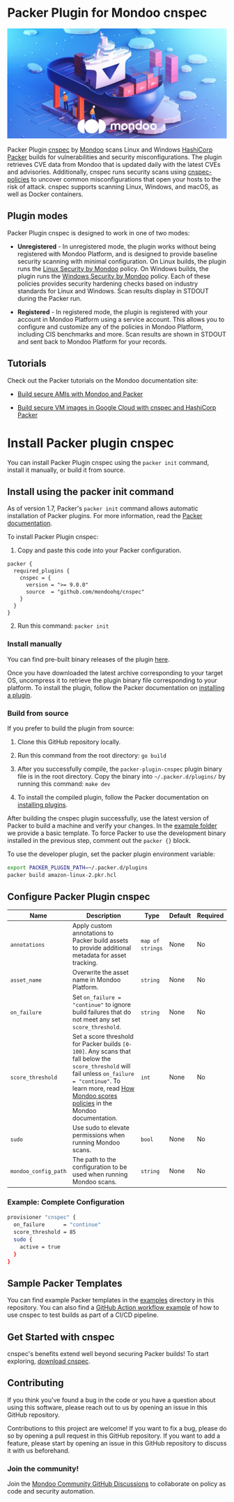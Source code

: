 # Packer Plugin for Mondoo cnspec

![packer-plugin-cnspec illustration](.github/social/preview.jpg)

Packer Plugin [cnspec](https://github.com/mondoohq/cnspec) by [Mondoo](https://mondoo.com) scans Linux and Windows [HashiCorp Packer](https://www.packer.io) builds for vulnerabilities and security misconfigurations. The plugin retrieves CVE data from Mondoo that is updated daily with the latest CVEs and advisories. Additionally, cnspec runs security scans using [cnspec-policies](https://github.com/mondoohq/cnspec-policies) to uncover common misconfigurations that open your hosts to the risk of attack. cnspec supports scanning Linux, Windows, and macOS, as well as Docker containers.

## Plugin modes

Packer Plugin cnspec is designed to work in one of two modes:

- **Unregistered** - In unregistered mode, the plugin works without being registered with Mondoo Platform, and is designed to provide baseline security scanning with minimal configuration. On Linux builds, the plugin runs the [Linux Security by Mondoo](https://github.com/mondoohq/cnspec-policies/blob/main/core/mondoo-linux-security.mql.yaml) policy. On Windows builds, the plugin runs the [Windows Security by Mondoo](https://github.com/mondoohq/cnspec-policies/blob/main/core/mondoo-windows-security.mql.yaml) policy. Each of these policies provides security hardening checks based on industry standards for Linux and Windows. Scan results display in STDOUT during the Packer run.

- **Registered** - In registered mode, the plugin is registered with your account in Mondoo Platform using a service account. This allows you to configure and customize any of the policies in Mondoo Platform, including CIS benchmarks and more. Scan results are shown in STDOUT and sent back to Mondoo Platform for your records.

## Tutorials

Check out the Packer tutorials on the Mondoo documentation site:

- [Build secure AMIs with Mondoo and Packer](https://mondoo.com/docs/cnspec/cnspec-aws/cnspec-aws-packer/)

- [Build secure VM images in Google Cloud with cnspec and HashiCorp Packer](https://mondoo.com/docs/cnspec/cnspec-gcp/cnspec-gcp-packer/)

# Install Packer plugin cnspec

You can install Packer Plugin cnspec using the `packer init` command, install it manually, or build it from source.

## Install using the packer init command

As of version 1.7, Packer's `packer init` command allows automatic installation of Packer plugins. For more information, read the [Packer documentation](https://www.packer.io/docs/commands/init).

To install Packer Plugin cnspec:

1. Copy and paste this code into your Packer configuration.

```hcl
packer {
  required_plugins {
    cnspec = {
      version = ">= 9.0.0"
      source  = "github.com/mondoohq/cnspec"
    }
  }
}
```

2. Run this command: `packer init`

### Install manually

You can find pre-built binary releases of the plugin [here](https://github.com/mondoohq/packer-plugin-cnspec/releases).

Once you have downloaded the latest archive corresponding to your target OS, uncompress it to retrieve the plugin binary file corresponding to your platform. To install the plugin, follow the Packer documentation on
[installing a plugin](https://www.packer.io/docs/extending/plugins/#installing-plugins).

### Build from source

If you prefer to build the plugin from source:

1. Clone this GitHub repository locally.

2. Run this command from the root directory: `go build`

3. After you successfully compile, the `packer-plugin-cnspec` plugin binary file is in the root directory. Copy the binary into `~/.packer.d/plugins/` by running this command: `make dev`

4. To install the compiled plugin, follow the Packer documentation on [installing plugins](https://developer.hashicorp.com/packer/docs/plugins/install-plugins).

After building the cnspec plugin successfully, use the latest version of Packer to build a machine and verify your changes. In the [example folder](https://github.com/mondoohq/packer-plugin-cnspec/blob/main/examples) we provide a basic template. To force Packer to use the development binary installed in the previous step, comment out the `packer {}` block.

To use the developer plugin, set the packer plugin environment variable:

```bash
export PACKER_PLUGIN_PATH=~/.packer.d/plugins
packer build amazon-linux-2.pkr.hcl
```

## Configure Packer Plugin cnspec

| **Name**             | **Description**                                                                                                                                                                                                                                                                                            | **Type**         | **Default** | **Required** |
| -------------------- | ---------------------------------------------------------------------------------------------------------------------------------------------------------------------------------------------------------------------------------------------------------------------------------------------------------- | ---------------- | ----------- | ------------ |
| `annotations`        | Apply custom annotations to Packer build assets to provide additional metadata for asset tracking.                                                                                                                                                                                                         | `map of strings` | None        | No           |
| `asset_name`         | Overwrite the asset name in Mondoo Platform.                                                                                                                                                                                                                                                               | `string`         | None        | No           |
| `on_failure`         | Set `on_failure = "continue"` to ignore build failures that do not meet any set `score_threshold`.                                                                                                                                                                                                         | `string`         | None        | No           |
| `score_threshold`    | Set a score threshold for Packer builds `[0-100]`. Any scans that fall below the `score_threshold` will fail unless `on_failure = "continue"`. To learn more, read [How Mondoo scores policies](https://mondoo.com/docs/platform/console/monitor/#how-mondoo-scores-policies) in the Mondoo documentation. | `int`            | None        | No           |
| `sudo`               | Use sudo to elevate permissions when running Mondoo scans.                                                                                                                                                                                                                                                 | `bool`           | None        | No           |
| `mondoo_config_path` | The path to the configuration to be used when running Mondoo scans.                                                                                                                                                                                                                                        | `string`         | None        | No           |

### Example: Complete Configuration

```bash
provisioner "cnspec" {
  on_failure      = "continue"
  score_threshold = 85
  sudo {
    active = true
  }
}
```

## Sample Packer Templates

You can find example Packer templates in the [examples](/examples/) directory in this repository. You can also find a [GitHub Action workflow example](/examples/github-actions/packer-build-scan.yaml) of how to use cnspec to test builds as part of a CI/CD pipeline.

## Get Started with cnspec

cnspec's benefits extend well beyond securing Packer builds! To start exploring, [download cnspec](https://mondoo.com/docs/cnspec/).

## Contributing

If you think you've found a bug in the code or you have a question about using this software, please reach out to us by opening an issue in this GitHub repository.

Contributions to this project are welcome! If you want to fix a bug, please do so by opening a pull request in this GitHub repository. If you want to add a feature, please start by opening an issue in this GitHub repository to discuss it with us beforehand.

### Join the community!

Join the [Mondoo Community GitHub Discussions](https://github.com/orgs/mondoohq/discussions) to collaborate on policy as code and security automation.
